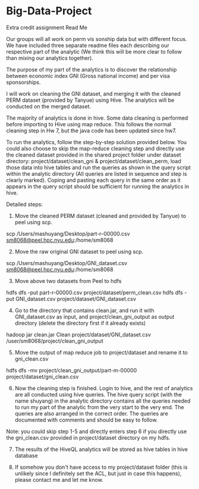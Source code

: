 # Big-Data-Project
Extra credit assignment
Read Me

Our groups will all work on perm vis sonship data but with different focus. We have included three separate readme files each describing our respective part of the analytic (We think this will be more clear to follow than mixing our analytics together).

The purpose of my part of the analytics is to discover the relationship between economic index GNI (Gross national income) and per visa sponsorships.

I will work on cleaning the GNI dataset, and merging it with the cleaned PERM dataset (provided by Tanyue) using Hive. The analytics will be conducted on the merged dataset.

The majority of analytics is done in hive. Some data cleaning is performed before importing to Hive using map reduce. This follows the normal cleaning step in Hw 7, but the java code has been updated since hw7.

To run the analytics, follow the step-by-step solution provided below. You could also choose to skip the map-reduce cleaning step and directly use the cleaned dataset provided in the shared project folder under dataset directory: project/dataset/clean_gni &  project/dataset/clean_perm, load those data into hive tables and run the queries as shown in the query script within the analytic directory (All queries are listed in sequence and step is clearly marked). Coping and pasting each query in the same order as it appears in the query script should be sufficient for running the analytics in hive.


Detailed steps:

1.  Move the cleaned PERM dataset (cleaned and provided by Tanyue) to peel using scp.

scp /Users/mashuyang/Desktop/part-r-00000.csv sm8068@peel.hpc.nyu.edu:/home/sm8068

2. Move the raw original GNI dataset to peel using scp.

scp /Users/mashuyang/Desktop/GNI_dataset.csv sm8068@peel.hpc.nyu.edu:/home/sm8068

3. Move above two datasets from Peel to hdfs

hdfs dfs -put part-r-00000.csv project/dataset/perm_clean.csv
hdfs dfs -put GNI_dataset.csv project/dataset/GNI_dataset.csv

4. Go to the directory that contains clean.jar, and run it with GNI_dataset.csv as input, and project/clean_gni_output as output directory (delete the directory first if it already exists)

hadoop jar clean.jar Clean project/dataset/GNI_dataset.csv /user/sm8068/project/clean_gni_output

5. Move the output of map reduce job to project/dataset and rename it to gni_clean.csv

hdfs dfs -mv project/clean_gni_output/part-m-00000 project/dataset/gni_clean.csv

6. Now the cleaning step is finished. Login to hive, and the rest of analytics are all conducted using hive queries. The hive query script (with the name shuyang) in the analytic directory contains all the queries needed to run my part of the
 analytic from the very start to the very end. The queries are also arranged in the correct order. The queries are documented with comments and should be easy to follow. 

Note: you could skip step 1-5 and directly enters step 6 if you directly use the gni_clean.csv provided in project/dataset directory on my hdfs.

7. The results of the HiveQL analytics will be stored as hive tables in hive database

8. If somehow you don't have access to my project/dataset folder (this is unlikely since I definitely set the ACL, but just in case this happens), please contact me and let me know.
 



